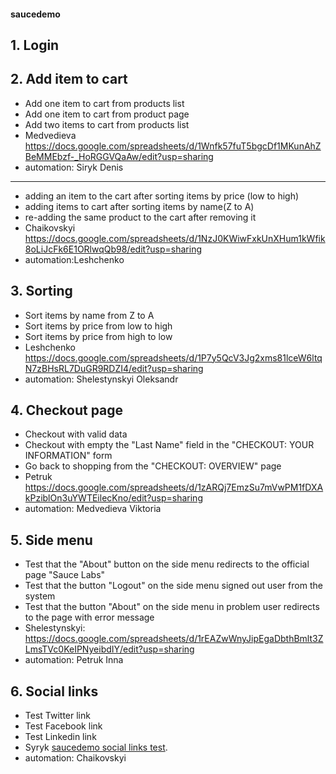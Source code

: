 #### saucedemo
## 1. Login
## 2. Add item to cart
- Add one item to cart from products list
- Add one item to cart from product page
- Add two items to cart from products list
- Medvedieva https://docs.google.com/spreadsheets/d/1Wnfk57fuT5bgcDf1MKunAhZBeMMEbzf-_HoRGGVQaAw/edit?usp=sharing
- automation: Siryk Denis

______

- adding an item to the cart after sorting items by price (low to high)
- adding  items to cart after sorting items  by name(Z to A)
- re-adding the same product to the cart after removing it
- Chaikovskyi  https://docs.google.com/spreadsheets/d/1NzJ0KWiwFxkUnXHum1kWfik8oLiJcFk6E1ORlwqQb98/edit?usp=sharing
- automation:Leshchenko

## 3. Sorting
- Sort items by name from Z to A
- Sort items by price from low to high
- Sort items by price from high to low
- Leshchenko https://docs.google.com/spreadsheets/d/1P7y5QcV3Jg2xms81lceW6ltqN7zBHsRL7DuGR9RDZI4/edit?usp=sharing
- automation: Shelestynskyi Oleksandr
## 4. Checkout page
- Checkout with valid data
- Checkout with empty the "Last Name" field in the "CHECKOUT: YOUR INFORMATION" form
- Go back to shopping from the "CHECKOUT: OVERVIEW" page
- Petruk https://docs.google.com/spreadsheets/d/1zARQj7EmzSu7mVwPM1fDXAkPziblOn3uYWTEilecKno/edit?usp=sharing
- automation: Medvedieva Viktoria
## 5. Side menu
- Test that the "About" button on the side menu redirects to the official page "Sauce Labs" 
- Test that the button "Logout" on the side menu signed out user from the system
- Test that the button "About" on the side menu in problem user redirects to the page with error message
- Shelestynskyi: https://docs.google.com/spreadsheets/d/1rEAZwWnyJipEgaDbthBmlt3ZLmsTVc0KeIPNyeibdIY/edit?usp=sharing 
- automation: Petruk Inna
## 6. Social links
- Test Twitter link
- Test Facebook link
- Test Linkedin link
- Syryk [saucedemo social links test](https://docs.google.com/spreadsheets/d/1pXq9PGoVr1-u-g-U5LwXJ6bIE6w6hH0QGfWE2adZpao/edit?usp=sharing).
- automation: Chaikovskyi
